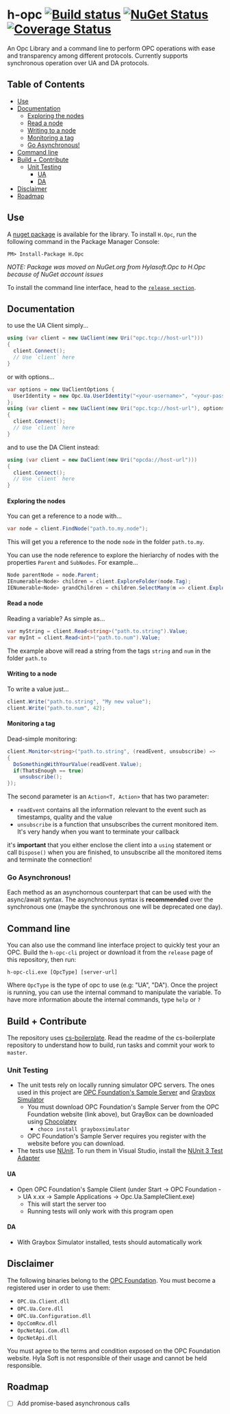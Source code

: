 h-opc [![Build status](https://ci.appveyor.com/api/projects/status/oajkgccisoe98gip?svg=true)](https://ci.appveyor.com/project/Hyla-Soft-Inc/h-opc) [![NuGet Status](http://img.shields.io/nuget/v/H.Opc.svg)](https://www.nuget.org/packages/H.Opc) [![Coverage Status](https://coveralls.io/repos/github/jmbeach/h-opc/badge.svg?branch=master)](https://coveralls.io/github/jmbeach/h-opc?branch=master)
==============

An Opc Library and a command line to perform OPC operations with ease and transparency among different protocols. Currently supports synchronous operation over UA and DA protocols.

## Table of Contents
* [Use](#use)
* [Documentation](#documentation)
  * [Exploring the nodes](#exploring-the-nodes)
  * [Read a node](#read-a-node)
  * [Writing to a node](#writing-to-a-node)
  * [Monitoring a tag](#monitoring-a-tag)
  * [Go Asynchronous!](#go-asynchronous)
* [Command line](#command-line)
* [Build + Contribute](#build--contribute)
  * [Unit Testing](#unit-testing)
    * [UA](#ua)
    * [DA](#da)
* [Disclaimer](#disclaimer)
* [Roadmap](#roadmap)


## Use

A [nuget package](https://www.nuget.org/packages/H.Opc/) is available for the library. To install `H.Opc`, run the following command in the Package Manager Console:

    PM> Install-Package H.Opc

*NOTE: Package was moved on NuGet.org from Hylasoft.Opc to H.Opc because of NuGet account issues*

To install the command line interface, head to the [`release section`](https://github.com/hylasoft-usa/h-opc/releases).

## Documentation

to use the UA Client simply...

````cs
using (var client = new UaClient(new Uri("opc.tcp://host-url")))
{
  client.Connect();
  // Use `client` here
}
````

or with options...

````cs
var options = new UaClientOptions {
  UserIdentity = new Opc.Ua.UserIdentity("<your-username>", "<your-password>")
};
using (var client = new UaClient(new Uri("opc.tcp://host-url"), options))
{
  client.Connect();
  // Use `client` here
}
````


and to use the DA Client instead:

````cs
using (var client = new DaClient(new Uri("opcda://host-url")))
{
  client.Connect();
  // Use `client` here
}
````

#### Exploring the nodes

You can get a reference to a node with...

````cs
var node = client.FindNode("path.to.my.node");
````

This will get you a reference to the node `node` in the folder `path.to.my`.

You can use the node reference to explore the hieriarchy of nodes with the properties `Parent` and `SubNodes`. For example...

````cs
Node parentNode = node.Parent;
IEnumerable<Node> children = client.ExploreFolder(node.Tag);
IENumerable<Node> grandChildren = children.SelectMany(m => client.ExploreFolder(m.Tag));
````

#### Read a node

Reading a variable? As simple as...

````cs
var myString = client.Read<string>("path.to.string").Value;
var myInt = client.Read<int>("path.to.num").Value;
````

The example above will read a string from the tags `string` and `num` in the folder `path.to`

#### Writing to a node

To write a value just...

````cs
client.Write("path.to.string", "My new value");
client.Write("path.to.num", 42);
````

#### Monitoring a tag

Dead-simple monitoring:

````cs
client.Monitor<string>("path.to.string", (readEvent, unsubscribe) =>
{
  DoSomethingWithYourValue(readEvent.Value);
  if(ThatsEnough == true)
    unsubscribe();
});

````

The second parameter is an `Action<T, Action>` that has two parameter:

- `readEvent` contains all the information relevant to the event such as timestamps, quality and the value
- `unsubscribe` is a function that unsubscribes the current monitored item. It's very handy when you want to terminate your callback

it's **important** that you either enclose the client into a `using` statement or call `Dispose()` when you are finished, to unsubscribe all the monitored items and terminate the connection!

### Go Asynchronous!

Each method as an asynchornous counterpart that can be used with the async/await syntax. The asynchronous syntax is **recommended** over the synchronous one (maybe the synchronous one will be deprecated one day).

## Command line

You can also use the command line interface project to quickly test your an OPC. Build the `h-opc-cli` project or download it from the `release` page of this repository, then run:

````
h-opc-cli.exe [OpcType] [server-url]
````

Where `OpcType` is the type of opc to use (e.g: "UA", "DA"). Once the project is running, you can use the internal command to manipulate the variable. To have more information aboute the internal commands, type `help` or `?`

## Build + Contribute

The repository uses [cs-boilerplate](https://github.com/hylasoft-usa/cs-boilerplate). Read the readme of the cs-boilerplate repository to understand how to build, run tasks and commit your work to `master`.

### Unit Testing

+ The unit tests rely on locally running simulator OPC servers. The ones used in this project are [OPC Foundation's Sample Server](https://opcfoundation.org/developer-tools/developer-kits-unified-architecture/sample-applications)
and [Graybox Simulator](http://gray-box.net/download_graysim.php?lang=en)
  + You must download OPC Foundation's Sample Server from the OPC Foundation website (link above), but GrayBox can be downloaded using [Chocolatey](https://chocolatey.org/)
    + `choco install grayboxsimulator`
  + OPC Foundation's Sample Server requires you register with the website before you can download.
+ The tests use [NUnit](https://github.com/nunit/nunit). To run them in Visual Studio, install the [NUnit 3 Test Adapter](https://marketplace.visualstudio.com/items?itemName=NUnitDevelopers.NUnit3TestAdapter)

#### UA
+ Open OPC Foundation's Sample Client (under Start -> OPC Foundation -> UA x.xx -> Sample Applications -> Opc.Ua.SampleClient.exe)
  + This will start the server too
  + Running tests will only work with this program open

#### DA
+ With Graybox Simulator installed, tests should automatically work

## Disclaimer

The following binaries belong to the [OPC Foundation](https://opcfoundation.org/). You must become a registered user in order to use them:

- `OPC.Ua.Client.dll`
- `OPC.Ua.Core.dll`
- `OPC.Ua.Configuration.dll`
- `OpcComRcw.dll`
- `OpcNetApi.Com.dll`
- `OpcNetApi.dll`

You must agree to the terms and condition exposed on the OPC Foundation website. Hyla Soft is not responsible of their usage and cannot be held responsible.

## Roadmap

- [ ] Add promise-based asynchronous calls
